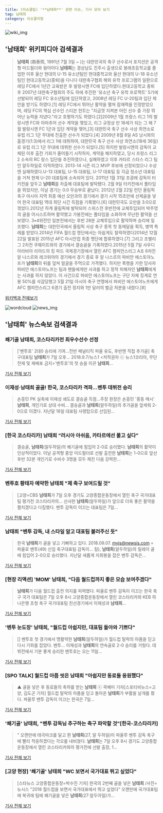 ```yaml
---
title: (이슈클립) '**남태희**' 관련 이슈, 기사 모아 보기
tag: 남태희
category: 이슈클리핑
---
```

![wiki_img](https://user-images.githubusercontent.com/42597476/44503234-41136a80-a6d0-11e8-9071-6fc6418eafe4.png)
## **'**남태희**'** 위키피디아 검색결과
>**남태희** (南泰煕, 1991년 7월 3일 ~ )는 대한민국의 축구 선수로서 포지션은 공격형 미드필더와 윙어이다.**남태희**는 경상남도 진주시 출생으로 봉래초등학교를 졸업한 이후 울산 현대의 U-15 유소년팀인 현대중학교와 울산 현대의 U-18 유소년 팀인 현대고등학교(중퇴)을 다니다 대한축구협회 해외 유학 프로그램의 일환으로 레딩 FC에서 1년간 교육받은 후 발랑시엔 FC에 입단하였다.현대고등학교 중퇴 후 2007년 대한축구협회의 주도 하에 추진한 '유소년 축구 유학 프로젝트' 5기에 선발되어 레딩 FC 유소년팀에 입단하였고, 2008년 레딩 FC U-20팀과 입단 제안을 받기도 하였다.[1] 레딩 FC에서 뛰어난 활약을 펼쳐 잠재력을 인정받았으며, 레딩 FC의 핵심 선수인 스티븐 헌트는 "지금껏 지켜본 어린 선수 중 가장 뛰어난 능력을 지녔다."라고 호평하기도 하였다.[2]2009년 1월 프랑스 리그 1의 발랑시엔 FC와 아마추어 선수 계약을 맺었고, 리그 규정상 만 18세가 되는 그 해 7월 발랑시엔 FC 1군과 입단 계약을 맺어,[3] 대한민국 축구 선수 사상 최연소로 유럽 리그 1군 무대에 진출한 선수가 되었다.[4] 2009년 8월 8일 AS 낭시와의 홈경기(1:3)에서 리그 1에 데뷔하여, 대한민국 축구 선수 사상 최연소(18세 36일)로 유럽 리그 1군 무대에 데뷔한 선수가 되었다.[5] 하지만 발랑시엔의 감독이 교체된 이후 출전 기회가 줄어들기 시작하자, 계약을 해지하였고, 당시 프랑스 리그 2 소속의 RC 랑스 입단을 추진하였으나, 실패하였고 이후 카타르 스타스 리그 팀인 알두하일로 이적하였다. 2013-14 시즌 리그 MVP 후보에 선정되었으나 수상엔 실패하였다.U-13 대표팀, U-15 대표팀, U-17 대표팀 등 각급 청소년 대표팀을 거쳐 현재 U-20 대표팀에 소속되어 있다. 2011년 1월 31일 조광래 감독이 터키전을 앞두고 **남태희**를 차출해 대표팀에 발탁됐다. 2월 9일 터키전에서 풀타임을 뛰었지만, 이날 경기는 0:0 무승부로 끝났다. 2012년 2월 22일 런던 올림픽 축구 아시아 지역 최종 예선 오만과의 경기에서 경기 시작 15초만에 선제골을 넣어 한국 대표팀 역대 최단 시간 득점을 기록했다.[6] 대한민국도 오만을 3:0으로 꺾었다.2012년 하계 올림픽에 발탁되어 스위스전 후반전에 교체투입되어 박주영의 골을 어시스트하며 활약했고 가봉전에는 풀타임을 소화하며 무난한 활약을 선보였다. 3•4위전인 일본전에서는 후반 28분 교체투입으로 활약하며 승리에 일조했다. **남태희**는 대한민국에서 올림픽 사상 축구 종목 첫 동메달을 획득, 병역 특례를 받았다.2014년 FIFA 월드컵 명단에서는 아쉽게도 탈락하였다2014년 12월 22일 발표된 2015년 AFC 아시안컵 최종 명단에 합류하였다.[7] 그리고 조별리그 2차전 쿠웨이트와의 경기에서 결승골을 기록하였다.2015년 5월 7일 사우디아라비아 리야드의 킹 파드 국제경기장에서 열린 AFC 챔피언스리그 A조 6차전 알 나스르와 레크위야의 경기에서 경기 종료 후 알 나스르의 파비안 에스토야노프가 **남태희**의 뒤를 덮쳐 얼굴을 주먹으로 가격했다. 하지만 폭행을 가한 당사자 파비안 에스토야노프는 팀과 팬들에게만 사과를 하고 정작 피해자인 **남태희**에게는 사과를 하지 않았다. 이 사건으로 파비안 에스토야노프는 구단 자체 징계로 연봉 50%를 삭감당했고 5월 21일 아시아 축구 연맹에서 파비안 에스토야노프에게 AFC 챔피언스리그 6경기 출전 정지와 1만 달러의 벌금 처분을 내렸다.[8]

<a href="https://ko.wikipedia.org/wiki/남태희" target="_blank">위키백과 전체보기</a>

![wordcloud](https://s3.ap-northeast-2.amazonaws.com/lyrics101-wordcloud/2018-09-07-1536332143.png)
![news_img](https://user-images.githubusercontent.com/42597476/44507050-1206f400-a6e4-11e8-8d98-7ffbfebb353f.png)
## **'**남태희**'** 뉴스속보 검색결과
### 쐐기골 **남태희**, 코스타리카전 최우수선수 선정

>['벤투호' 2대0 승리에 기여…전반 페널티킥 파울 유도, 후반엔 직접 추가골] 축구대표팀 **남태희**가 7일 오후... 2018.9.7/뉴스1 <저작권자 ⓒ 뉴스1코리아, 무단전재 및 재배포 금지>'벤투호'의 첫 승을 이끈 **남태희**...

<a href="http://news.mt.co.kr/mtview.php?no=2018090722111675592" target="_blank">기사 전체 보기</a>

### 이재성·**남태희** 골골! 한국, 코스타리카 격파…벤투 데뷔전 승리

>손흥민 PK 실축에 이재성 쇄도로 결승골 득점…주장 완장은 손흥민 '중동 메시' **남태희**, 개인기로 상대 수비... 결승골과 **남태희**(알두하일)의 추가골을 앞세워 2-0으로 이겼다. 지난달 16일 대표팀 사령탑으로 선임된...

<a href="http://app.yonhapnews.co.kr/YNA/Basic/SNS/r.aspx?c=AKR20180907165300007&did=1195m" target="_blank">기사 전체 보기</a>

### [한국 코스타리카] **남태희** “러시아 아쉬움, 카타르에선 풀고 싶다”

>결승골, **남태희**(알두하일)의 쐐기골에 힘입어 2-0로 승리했다. **남태희**의 활약이 인상적이었다. 이날 공격형 중앙 미드필더로 선발 출전한 **남태희**는 1-0으로 앞선 후반 32분 개인기로 수비수 3명을 모두 제친 다음 강력한...

<a href="http://www.sportsworldi.com/content/html/2018/09/07/20180907773577.html" target="_blank">기사 전체 보기</a>

### 벤투호 황태자 예약한 **남태희** "제 축구 보여드릴 것"

>[고양=CBS **남태희**가 7일 오후 경기도 고양종합운동장에서 열린 축구 국가대표팀 평가전 코스타리카의... 선사한 **남태희**(알두하일)가 앞으로 더욱 좋은 활약을 펼치겠다고 다짐했다. 벤투 감독이 이끄는 대표팀은 7일...

<a href="http://www.nocutnews.co.kr/news/5028675" target="_blank">기사 전체 보기</a>

### **남태희** "벤투 감독, 내 스타일 알고 대표팀 불러주신 듯"

>한국 **남태희**가 골을 넣고 기뻐하고 있다. 2018.09.07. myjs@newsis.com = 파울로 벤투(49) 신임 축구대표팀 감독이... 킬), **남태희**(알두하일)의 릴레이 골에 힘입어 2-0으로 승리했다. 지난달 새롭게 지휘봉을 잡은 벤투 감독은...

<a href="http://www.newsis.com/view/?id=NISX20180907_0000412969&cID=10503&pID=10500" target="_blank">기사 전체 보기</a>

### [현장 리액션] 'MOM' **남태희**, "다음 월드컵까지 좋은 모습 보여주겠다"

>**남태희**가 다음 월드컵 출전 의지를 피력했다. 파울로 벤투 감독이 이끄는 한국 축구 국가 대표팀은 7일 오후 8시 고양종합운동장에서 열린 코스타리카와 KEB 하나은행 초청 축구 국가대표팀 친선경기에서 이재성과 **남태희**...

<a href="http://www.interfootball.co.kr/news/articleView.html?idxno=239177" target="_blank">기사 전체 보기</a>

### '벤투 눈도장' **남태희**, "월드컵 아쉽지만, 대표팀 돌아와 기쁘다"

>[] 벤투호 첫 경기에서 맹활약한 **남태희**(알두하일)가 월드컵 탈락의 아픔을 딛고 다시 기회를 잡았다. 벤투... 이재성과 **남태희**의 연속골로 2-0 승리를 거뒀다. 데뷔전에서 기분 좋게 승리한 벤투호는 오는 11일...

<a href="http://www.mydaily.co.kr/new_yk/html/read.php?newsid=201809072325784156&ext=na" target="_blank">기사 전체 보기</a>

### [SPO TALK] 월드컵 아픔 씻은 **남태희** "아쉽지만 동료들 응원했다"

>▲ 골을 넣은 후 동료들의 축하를 받는 **남태희** ⓒ 곽혜미 기자[스포티비뉴스=고양, 김도곤 기자] 월드컵 탈락의 아픔을 딛고 돌아온 **남태희**가 부활을 날개를 폈다. 파울루 벤투 감독이 이끄는 한국은 7일...

<a href="http://www.spotvnews.co.kr/?mod=news&act=articleView&idxno=235568" target="_blank">기사 전체 보기</a>

### '쐐기골' **남태희**, "벤투 감독님 추구하는 축구 파악할 것"[한국-코스타리카]

>" 오랜만에 태극마크를 달고 뛴 **남태희**(27, 알 두하일)이 파울루 벤투 감독 축구에 빨리 적응하겠다는 각오를 내비쳤다. **남태희**는 7일 오후 8시 경기도 고양종합운동장에서 열린 코스타리카와의 평가전에 선발 출장, 1...

<a href="http://www.osen.co.kr/article/G1110984830" target="_blank">기사 전체 보기</a>

### [고양 현장] '쐐기골' **남태희** "WC 보면서 국가대표 뛰고 싶었다"

>[스타뉴스 고양종합운동장=박수진 기자] 한국의 2번째 골을 넣은 **남태희** /사진=뉴시스 "2018 월드컵을 보면서 국가대표에서 뛰고 싶었다" 오랜만에 국가대표팀에 복귀에 팀에 쐐기골을 넣은 **남태희**(27·알두아일)가...

<a href="http://star.mt.co.kr/stview.php?no=2018090723052150474" target="_blank">기사 전체 보기</a>


